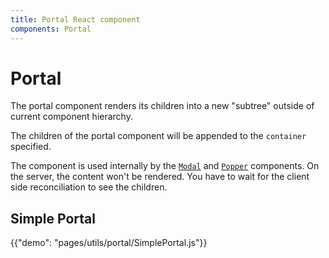 ```yaml
---
title: Portal React component
components: Portal
---
```


# Portal

<p class="description">The portal component renders its children into a new "subtree" outside of current component hierarchy.</p>

The children of the portal component will be appended to the `container` specified.

The component is used internally by the [`Modal`](/utils/modal/) and [`Popper`](/utils/popper/) components.
On the server, the content won't be rendered.
You have to wait for the client side reconciliation to see the children.

## Simple Portal

{{"demo": "pages/utils/portal/SimplePortal.js"}}
